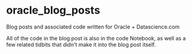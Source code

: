# oracle_blog_posts
Blog posts and associated code written for Oracle + Datascience.com

All of the code in the blog post is also in the code Notebook, as well as a few related tidbits that didn't make it into the blog post itself.
